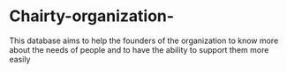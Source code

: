 # Chairty-organization-
This database aims to help the founders of the organization to know more about the needs of people and to have the ability to support them more easily
